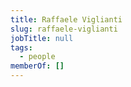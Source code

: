 ```yaml
---
title: Raffaele Viglianti
slug: raffaele-viglianti
jobTitle: null
tags:
  - people
memberOf: []
---
```


